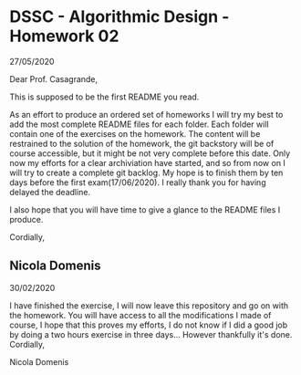 # DSSC - Algorithmic Design  -  Homework 02

27/05/2020

Dear Prof. Casagrande,

This is supposed to be the first README you read.

As an effort to produce an ordered set of homeworks I will try my best to add the most complete README files for each folder. Each folder will contain one of the exercises on the homework. The content will be restrained to the solution of the homework, the git backstory will be of course accessible, but it might be not very complete before this date. Only now my efforts for a clear archiviation have started, and so from now on I will try to create a complete git backlog.
My hope is to finish them by ten days before the first exam(17/06/2020). I really thank you for having delayed the deadline.

I also hope that you will have time to give a glance to the README files I produce.

Cordially,

Nicola Domenis
--------------------------------------------------------
30/02/2020

I have finished the exercise, I will now leave this repository and go on with the homework.
You will have access to all the modifications I made of course, I hope that this proves my efforts, I do not know if I did a good job by doing a two hours exercise in three days...
However thankfully it's done.
Cordially,

Nicola Domenis